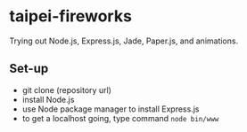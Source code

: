 # taipei-fireworks
Trying out Node.js, Express.js, Jade, Paper.js, and animations.

## Set-up
* git clone (repository url)
* install Node.js
* use Node package manager to install Express.js
* to get a localhost going, type command `node bin/www`
